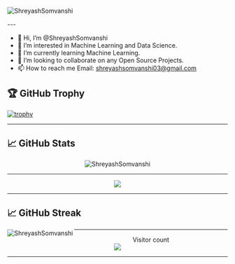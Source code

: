 <p align="left"> <img src="https://komarev.com/ghpvc/?username=ShreyashSomvanshi&label=Profile%20views&color=0e75b6&style=flat" alt="ShreyashSomvanshi" /> </p>
---

- 👋 Hi, I’m @ShreyashSomvanshi
- 👀 I’m interested in Machine Learning and Data Science.
- 🌱 I’m currently learning Machine Learning.
- 💞️ I’m looking to collaborate on any Open Source Projects.
- 📫 How to reach me Email: shreyashsomvanshi03@gmail.com


## 🏆 GitHub Trophy

[![trophy](https://github-profile-trophy.vercel.app/?username=ShreyashSomvanshi&column=8)](https://github-profile-trophy.vercel.app/?username=ShreyashSomvanshi&column=8)

---

## 📈 GitHub Stats
<p align="center"><img src="https://github-readme-stats.vercel.app/api?username=ShreyashSomvanshi&show_icons=true&theme=vue&count_private=true" alt="ShreyashSomvanshi" /></p>

---

<p align="center"><img src="https://github-readme-stats.vercel.app/api/top-langs/?username=ShreyashSomvanshi&layout=compact&show_icons=true&theme=vue" /></p>

---
## 📈 GitHub Streak
<p><img align="left" src="https://github-readme-streak-stats.herokuapp.com/?user=ShreyashSomvanshi&" alt="ShreyashSomvanshi" /></p>

---

<p align="center"> 
  Visitor count<br>
  <img src="https://profile-counter.glitch.me/ShreyashSomvanshi/count.svg" />
</p>

---
<!---
<div>

  <img height="165" align="left" src="https://github-readme-stats.vercel.app/api?username=ShreyashSomvanshi
&show_icons=true&theme=great-gatsby&count_private=true" />
  <img src="https://github-readme-stats.vercel.app/api/top-langs/?username=ShreyashSomvanshi
&layout=compact&show_icons=true&theme=great-gatsby" />
</div> --->


<!---
ShreyashSomvanshi/ShreyashSomvanshi is a ✨ special ✨ repository because its `README.md` (this file) appears on your GitHub profile.
You can click the Preview link to take a look at your changes.
--->

<!-- theme vue
<div>
  <img height="165" align="left" src="https://github-readme-stats.vercel.app/api?username=ShreyashSomvanshi
&show_icons=true&theme=vue&count_private=true" />
  <img src="https://github-readme-stats.vercel.app/api/top-langs/?username=ShreyashSomvanshi
&layout=compact&show_icons=true&theme=vue" />
</div>
 -->
